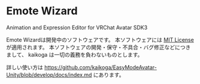# Emote Wizard

Animation and Expression Editor for VRChat Avatar SDK3

Emote Wizardは開発中のソフトウェアです。
本ソフトウェアには [MIT License](LICENSE) が適用されます。
本ソフトウェアの開発・保守・不具合・バグ修正などにつきまして、 kaikoga は一切の義務を負わないものとします。

詳しい使い方は https://github.com/kaikoga/EasyModeAvatar-Unity/blob/develop/docs/index.md にあります。
